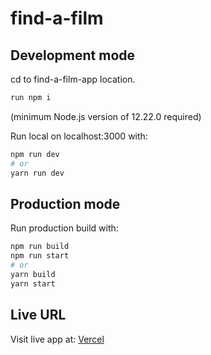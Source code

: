# find-a-film

## Development mode

cd to find-a-film-app location.

```bash
run npm i 
```
(minimum Node.js version of 12.22.0 required)

Run local on localhost:3000 with:

```bash
npm run dev
# or
yarn run dev
```

## Production mode

Run production build with:

```bash
npm run build
npm run start
# or
yarn build
yarn start
```

## Live URL

Visit live app at: [Vercel](https://find-a-film.vercel.app)
